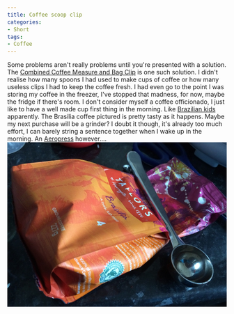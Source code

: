```yaml
---
title: Coffee scoop clip
categories:
- Short
tags:
- Coffee
---
```


Some problems aren't really problems until you're presented with a solution. The 
[Combined Coffee Measure and Bag Clip](http://www.amazon.co.uk/Kitchen-Craft-Stainless-Coffee-Measure/dp/B0001IX396) is one such solution. I didn't realise how many spoons I had used to make cups of coffee or how many useless clips I had to keep the coffee fresh. I had even go to the point I was storing my coffee in the freezer, I've stopped that madness, for now, maybe the fridge if there's room. 
I don't consider myself a coffee officionado, I just like to have a well made cup first thing in the morning. Like 
[Brazilian kids](http://youtu.be/JGjeaHe7GkY) apparently. The Brasilia coffee pictured is pretty tasty as it happens. 
Maybe my next purchase will be a grinder? I doubt it though, it's already too much effort, I can barely string a sentence together when I wake up in the morning. An 
[Aeropress](http://www.amazon.co.uk/Aerobie-AeroPress-80R08-Coffee-Maker/dp/B000GXZ2GS) however.... 
![](/images/static_52001c0be4b09bc7c9f838c9_52224ed3e4b0ba9919a3e0e1_54e9e6cde4b03ce768ada2d6_1424615121768_image.jpg)
